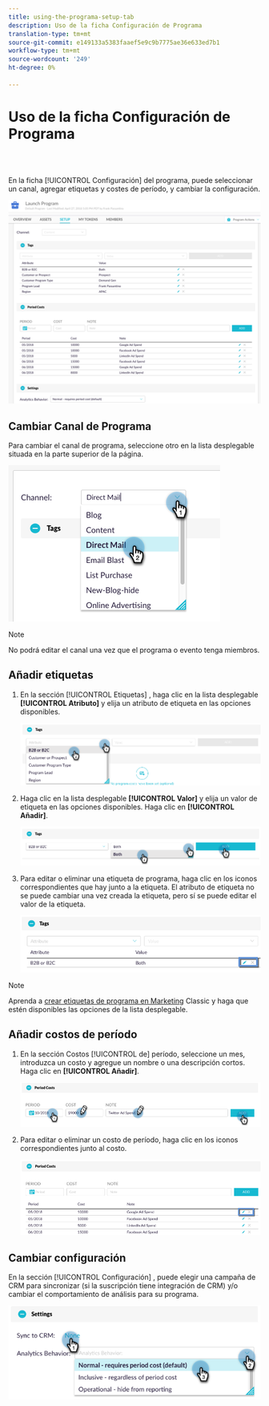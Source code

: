 ```yaml
---
title: using-the-programa-setup-tab
description: Uso de la ficha Configuración de Programa
translation-type: tm+mt
source-git-commit: e149133a5383faaef5e9c9b7775ae36e633ed7b1
workflow-type: tm+mt
source-wordcount: '249'
ht-degree: 0%

---
```



# Uso de la ficha Configuración de Programa

<br> 

En la ficha [!UICONTROL Configuración] del programa, puede seleccionar un canal, agregar etiquetas y costes de período, y cambiar la configuración.

![Imagen uno](/help/sky/assets/programs/using-the-program-setup-tab/using-the-program-setup-tab-1.png)

## Cambiar Canal de Programa

Para cambiar el canal de programa, seleccione otro en la lista desplegable situada en la parte superior de la página.

![Imagen dos](/help/sky/assets/programs/using-the-program-setup-tab/using-the-program-setup-tab-2.png)

>[!NOTE]
>
>No podrá editar el canal una vez que el programa o evento tenga miembros.

## Añadir etiquetas

1. En la sección [!UICONTROL Etiquetas] , haga clic en la lista desplegable **[!UICONTROL Atributo]** y elija un atributo de etiqueta en las opciones disponibles.

   ![Imagen tres](/help/sky/assets/programs/using-the-program-setup-tab/using-the-program-setup-tab-3.png)

1. Haga clic en la lista desplegable **[!UICONTROL Valor]** y elija un valor de etiqueta en las opciones disponibles. Haga clic en **[!UICONTROL Añadir]**.

   ![Imagen Cuatro](/help/sky/assets/programs/using-the-program-setup-tab/using-the-program-setup-tab-4.png)

1. Para editar o eliminar una etiqueta de programa, haga clic en los iconos correspondientes que hay junto a la etiqueta. El atributo de etiqueta no se puede cambiar una vez creada la etiqueta, pero sí se puede editar el valor de la etiqueta.

   ![Imagen cinco](/help/sky/assets/programs/using-the-program-setup-tab/using-the-program-setup-tab-5.png)

>[!NOTE]
>
>Aprenda a [crear etiquetas de programa en Marketing](https://docs.marketo.com/display/public/DOCS/Create+a+New+Program+Tag+and+Tag+Values) Classic y haga que estén disponibles las opciones de la lista desplegable.

## Añadir costos de período

1. En la sección Costos [!UICONTROL de] período, seleccione un mes, introduzca un costo y agregue un nombre o una descripción cortos. Haga clic en **[!UICONTROL Añadir]**.

   ![Imagen seis](/help/sky/assets/programs/using-the-program-setup-tab/using-the-program-setup-tab-6.png)

1. Para editar o eliminar un costo de período, haga clic en los iconos correspondientes junto al costo.

   ![Imagen siete](/help/sky/assets/programs/using-the-program-setup-tab/using-the-program-setup-tab-7.png)

## Cambiar configuración

En la sección [!UICONTROL Configuración] , puede elegir una campaña de CRM para sincronizar (si la suscripción tiene integración de CRM) y/o cambiar el comportamiento de análisis para su programa.

![Imagen ocho](/help/sky/assets/programs/using-the-program-setup-tab/using-the-program-setup-tab-8.png)
